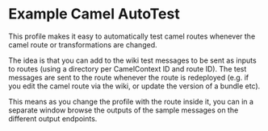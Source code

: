 # Example Camel AutoTest

This profile makes it easy to automatically test camel routes whenever the camel route or transformations are changed.

The idea is that you can add to the wiki test messages to be sent as inputs to routes (using a directory per CamelContext ID and route ID). The test messages are sent to the route whenever the route is redeployed (e.g. if you edit the camel route via the wiki, or update the version of a bundle etc).

This means as you change the profile with the route inside it, you can in a separate window browse the outputs of the sample messages on the different output endpoints.
